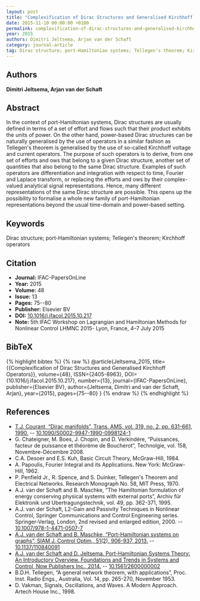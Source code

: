 ```yaml
---
layout: post
title: "Complexification of Dirac Structures and Generalised Kirchhoff Operators"
date: 2015-11-10 00:00:00 +0100
permalink: complexification-of-dirac-structures-and-generalised-kirchhoff-operators
year: 2015
authors: Dimitri Jeltsema, Arjan van der Schaft
category: journal-article
tag: Dirac structure; port-Hamiltonian systems; Tellegen's theorem; Kirchhoff operators
---
```

 
## Authors
**Dimitri Jeltsema, Arjan van der Schaft**
 
## Abstract
In the context of port-Hamiltonian systems, Dirac structures are usually defined in terms of a set of effort and flows such that their product exhibits the units of power. On the other hand, power-based Dirac structures can be naturally generalised by the use of operators in a similar fashion as Tellegen's theorem is generalised by the use of so-called Kirchhoff voltage and current operators. The purpose of such operators is to derive, from one set of efforts and ows that belong to a given Dirac structure, another set of quantities that also belong to the same Dirac structure. Examples of such operators are differentiation and integration with respect to time, Fourier and Laplace transform, or replacing the efforts and ows by their complex-valued analytical signal representations. Hence, many different representations of the same Dirac structure are possible. This opens up the possibility to formalise a whole new family of port-Hamiltonian representations beyond the usual time-domain and power-based setting.
 
## Keywords
Dirac structure; port-Hamiltonian systems; Tellegen's theorem; Kirchhoff operators
 
## Citation
- **Journal:** IFAC-PapersOnLine
- **Year:** 2015
- **Volume:** 48
- **Issue:** 13
- **Pages:** 75--80
- **Publisher:** Elsevier BV
- **DOI:** [10.1016/j.ifacol.2015.10.217](https://doi.org/10.1016/j.ifacol.2015.10.217)
- **Note:** 5th IFAC Workshop on Lagrangian and Hamiltonian Methods for Nonlinear Control LHMNC 2015- Lyon, France, 4–7 July 2015
 
## BibTeX
{% highlight bibtex %}
{% raw %}
@article{Jeltsema_2015,
  title={{Complexification of Dirac Structures and Generalised Kirchhoff Operators}},
  volume={48},
  ISSN={2405-8963},
  DOI={10.1016/j.ifacol.2015.10.217},
  number={13},
  journal={IFAC-PapersOnLine},
  publisher={Elsevier BV},
  author={Jeltsema, Dimitri and van der Schaft, Arjan},
  year={2015},
  pages={75--80}
}
{% endraw %}
{% endhighlight %}
 
## References
- [T.J. Courant, “Dirac manifolds”, Trans. AMS, vol. 319, no. 2, pp. 631-661, 1990.](dirac-manifolds) -- [10.1090/S0002-9947-1990-0998124-1](https://doi.org/10.1090/S0002-9947-1990-0998124-1)
- G. Chateigner, M. Boes, J. Chopin, and D. Verkindére, “Puissances, facteur de puissance et théoréme de Boucherot”, Technolgie, vol. 158, Novembre-Décembre 2008.
- C.A. Desoer and E.S. Kuh, Basic Circuit Theory, McGraw-Hill, 1984.
- A. Papoulis, Fourier Integral and its Applications. New York: McGraw- Hill, 1962.
- P. Penfield Jr., R. Spence, and S. Duinker, Tellegen's Theorem and Electrical Networks. Research Monograph No. 58, MIT Press, 1970.
- A.J. van der Schaft and B. Maschke, “The Hamiltonian formulation of energy conserving physical systems with external ports”, Archiv für Elektronik und Ubertragungstechnik, vol. 49, pp. 362-371, 1995.
- A.J. van der Schaft, L2-Gain and Passivity Techniques in Nonlinear Control, Springer Communications and Control Engineering series. Springer-Verlag, London, 2nd revised and enlarged edition, 2000. -- [10.1007/978-1-4471-0507-7](https://doi.org/10.1007/978-1-4471-0507-7)
- [A.J. van der Schaft and B. Maschke, “Port-Hamiltonian systems on graphs”, SIAM J. Control Optim., 51(2), 906-937, 2013.](port-hamiltonian-systems-on-graphs) -- [10.1137/110840091](https://doi.org/10.1137/110840091)
- [A.J. van der Schaft and D. Jeltsema. Port-Hamiltonian Systems Theory: An Introductory Overview. Foundations and Trends in Systems and Control, Now Publishers Inc., 2014.](port-hamiltonian-systems-theory-an-introductory-overview-journal) -- [10.1561/2600000002](https://doi.org/10.1561/2600000002)
- B.D.H. Tellegen, “A general network theorem, with applications”, Proc. Inst. Radio Engs., Australia, Vol. 14, pp. 265-270, November 1953.
- D. Vakman, Signals, Oscillations, and Waves. A Modern Approach. Artech House Inc., 1998.

